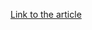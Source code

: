 [Link to the article](https://www.welivesecurity.com/en/eset-research/eset-takes-part-global-operation-disrupt-grandoreiro-banking-trojan/)
